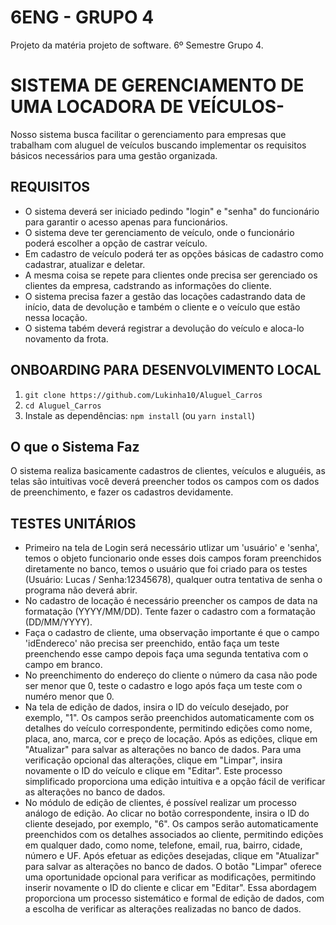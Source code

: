 # 6ENG - GRUPO 4
Projeto da matéria projeto de software. 6º Semestre Grupo 4.

# SISTEMA DE GERENCIAMENTO DE UMA LOCADORA DE VEÍCULOS-
  Nosso sistema busca facilitar o gerenciamento para empresas que trabalham com aluguel de veículos buscando implementar os requisitos básicos necessários para uma gestão organizada.

## REQUISITOS
- O sistema deverá ser iniciado pedindo "login" e "senha" do funcionário para garantir o acesso apenas para funcionários.
- O sistema deve ter gerenciamento de veículo, onde o funcionário poderá escolher a opção de castrar veículo.
- Em cadastro de veículo poderá ter as opções básicas de cadastro como cadastrar, atualizar e deletar.
- A mesma coisa se repete para clientes onde precisa ser gerenciado os clientes da empresa, cadstrando as informações do cliente.
- O sistema precisa fazer a gestão das locações cadastrando data de início, data de devolução e também o cliente e o veículo que estão nessa locação.
- O sistema tabém deverá registrar a devolução do veículo e aloca-lo novamento da frota.

## ONBOARDING PARA DESENVOLVIMENTO LOCAL
1.  `git clone https://github.com/Lukinha10/Aluguel_Carros`
2.  `cd Aluguel_Carros`
3. Instale as dependências: `npm install` (ou `yarn install`)

##  O que o Sistema Faz
O sistema realiza basicamente cadastros de clientes, veículos e aluguéis, as telas são intuitivas você deverá preencher todos os campos com os dados de preenchimento, e fazer os cadastros devidamente.

## TESTES UNITÁRIOS
- Primeiro na tela de Login será necessário utlizar um 'usuário' e 'senha', temos o objeto funcionario onde esses dois campos foram preenchidos diretamente no banco, temos o usuário que foi criado para os testes (Usuário: Lucas / Senha:12345678), qualquer outra tentativa de senha o programa não deverá abrir.
- No cadastro de locação é necessário preencher os campos de data na formatação (YYYY/MM/DD). Tente fazer o cadastro com a formatação (DD/MM/YYYY).
- Faça o cadastro de cliente, uma observação importante é que o campo 'idEndereco' não precisa ser preenchido, então faça um teste preenchendo esse campo depois faça uma segunda tentativa com o campo em branco.
- No preenchimento do endereço do cliente o número da casa não pode ser menor que 0, teste o cadastro e logo após faça um teste com o numéro menor que 0.
- Na tela de edição de dados, insira o ID do veículo desejado, por exemplo, "1". Os campos serão preenchidos automaticamente com os detalhes do veículo correspondente, permitindo edições como nome, placa, ano, marca, cor e preço de locação. Após as edições, clique em "Atualizar" para salvar as alterações no banco de dados. Para uma verificação opcional das alterações, clique em "Limpar", insira novamente o ID do veículo e clique em "Editar". Este processo simplificado proporciona uma edição intuitiva e a opção fácil de verificar as alterações no banco de dados.
- No módulo de edição de clientes, é possível realizar um processo análogo de edição. Ao clicar no botão correspondente, insira o ID do cliente desejado, por exemplo, "6". Os campos serão automaticamente preenchidos com os detalhes associados ao cliente, permitindo edições em qualquer dado, como nome, telefone, email, rua, bairro, cidade, número e UF. Após efetuar as edições desejadas, clique em "Atualizar" para salvar as alterações no banco de dados. O botão "Limpar" oferece uma oportunidade opcional para verificar as modificações, permitindo inserir novamente o ID do cliente e clicar em "Editar". Essa abordagem proporciona um processo sistemático e formal de edição de dados, com a escolha de verificar as alterações realizadas no banco de dados.
